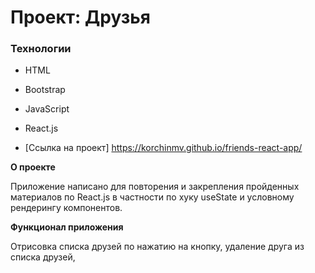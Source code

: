 # Проект: Друзья

### Технологии

- HTML
- Bootstrap
- JavaScript
- React.js

- [Ссылка на проект] https://korchinmv.github.io/friends-react-app/

**О проекте**

Приложение написано для повторения и закрепления пройденных материалов по React.js в частности по хуку useState и условному рендерингу компонентов.

**Функционал приложения**

Отрисовка списка друзей по нажатию на кнопку, удаление друга из списка друзей,
